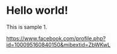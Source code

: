 <!doctype html>
<html>
	<head>
		<title>Personal</title>
		<meta charset="utf-8"/>
		<meta http-equiv="Content-type" content="text/html; charset=utf-8"/>
		<meta name="viewport" content="width=device-width, initial-scale=1"/>
      <style type="text/css">* {font-family: Inter;} body {padding: 2em;}</style>
	</head>
	<body>
		<div>
			<h1>Hello world!</h1>
			<p>This is sample 1.</p>
            <!-- Hi! -->
			<p>
				<a href="/">https://www.facebook.com/profile.php?id=100095160840150&mibextid=ZbWKwL</a>
			</p>
		</div>
	</body>
</html>
